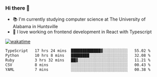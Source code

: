### Hi there 👋

- 📚 I'm currently studying computer science at The University of Alabama in Huntsville
- 🔭 I love working on frontend development in React with Typescript

[![wakatime](https://wakatime.com/badge/user/b5c44ac9-032b-4e67-a6d5-1044b80d90bd.svg)](https://wakatime.com/@b5c44ac9-032b-4e67-a6d5-1044b80d90bd)

<!--START_SECTION:waka-->

```txt
TypeScript   17 hrs 24 mins  █████████████▓░░░░░░░░░░░   55.02 %
Python       10 hrs 8 mins   ████████░░░░░░░░░░░░░░░░░   32.08 %
Ruby         3 hrs 32 mins   ██▓░░░░░░░░░░░░░░░░░░░░░░   11.21 %
CSV          8 mins          ░░░░░░░░░░░░░░░░░░░░░░░░░   00.43 %
YAML         7 mins          ░░░░░░░░░░░░░░░░░░░░░░░░░   00.38 %
```

<!--END_SECTION:waka-->

<!--
**salsajeries/salsajeries** is a ✨ _special_ ✨ repository because its `README.md` (this file) appears on your GitHub profile.

Here are some ideas to get you started:

- 🔭 I’m currently working on ...
- 🌱 I’m currently learning ...
- 👯 I’m looking to collaborate on ...
- 🤔 I’m looking for help with ...
- 💬 Ask me about ...
- 📫 How to reach me: ...
- 😄 Pronouns: ...
- ⚡ Fun fact: ...
-->
